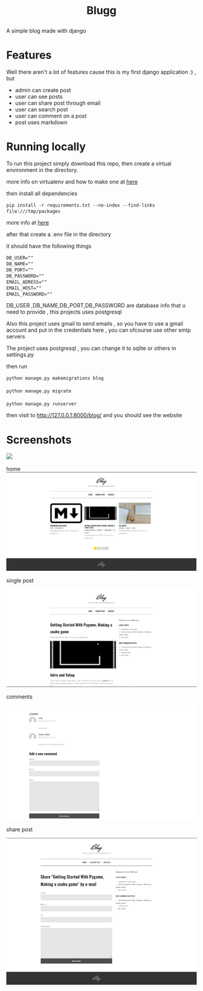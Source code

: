 # <p style="text-align:center">Blugg</p>

A simple blog made with django 

# Features
Well there aren't a lot of features cause this is my first django application :) , but 

* admin can create post
* user can see posts 
* user can share post through email
* user can search post
* user can comment on a post
* post uses markdown

# Running locally
To run this project simply download this repo, then create a virtual environment in the directory.

more info on virtualenv and how to make one at [here](https://uoa-eresearch.github.io/eresearch-cookbook/recipe/2014/11/26/python-virtual-env/)

then install all dependencies 

```shell
pip install -r requirements.txt --no-index --find-links file:///tmp/packages
```
more info at [here](https://stackoverflow.com/questions/7225900/how-can-i-install-packages-using-pip-according-to-the-requirements-txt-file-from)

after that create a .env file in the directory

it should have the following things

```env
DB_USER=""
DB_NAME=""
DB_PORT=""
DB_PASSWORD=""
EMAIL_ADRESS=""
EMAIL_HOST=""
EMAIL_PASSWORD=""
```
DB_USER ,DB_NAME,DB_PORT,DB_PASSWORD are database info that u need to provide  , this projects uses postgresql

Also this project uses gmail to send emails , so you have to use a gmail account and put in the credentials here , you can ofcourse use other smtp servers 

The project uses postgresql , you can change it to sqlite or others in settings.py 

then run 
```python
python manage.py makemigrations blog

python manage.py migrate

python manage.py runserver
```
then visit to http://127.0.0.1:8000/blog/ and you should see the website


# Screenshots

![](https://github.com/grapeJUICE1/django-blog/blob/master/screenshots/website.gif?raw=true)

home
![](https://github.com/grapeJUICE1/django-blog/blob/master/screenshots/home.png?raw=true)

single post

![](https://github.com/grapeJUICE1/django-blog/blob/master/screenshots/singlePost.png?raw=true)

comments

![](https://github.com/grapeJUICE1/django-blog/blob/master/screenshots/comments.png?raw=true)

share post

![](https://github.com/grapeJUICE1/django-blog/blob/master/screenshots/sharePost.png?raw=true)
